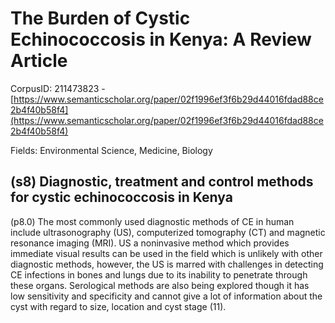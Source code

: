 # The Burden of Cystic Echinococcosis in Kenya: A Review Article

CorpusID: 211473823 - [https://www.semanticscholar.org/paper/02f1996ef3f6b29d44016fdad88ce2b4f40b58f4](https://www.semanticscholar.org/paper/02f1996ef3f6b29d44016fdad88ce2b4f40b58f4)

Fields: Environmental Science, Medicine, Biology

## (s8) Diagnostic, treatment and control methods for cystic echinococcosis in Kenya
(p8.0) The most commonly used diagnostic methods of CE in human include ultrasonography (US), computerized tomography (CT) and magnetic resonance imaging (MRI). US a noninvasive method which provides immediate visual results can be used in the field which is unlikely with other diagnostic methods, however, the US is marred with challenges in detecting CE infections in bones and lungs due to its inability to penetrate through these organs. Serological methods are also being explored though it has low sensitivity and specificity and cannot give a lot of information about the cyst with regard to size, location and cyst stage (11).
